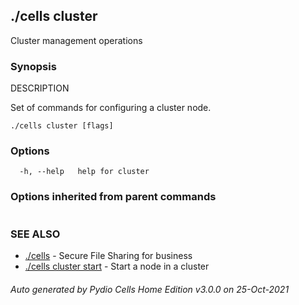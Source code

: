 ## ./cells cluster

Cluster management operations

### Synopsis


DESCRIPTION

  Set of commands for configuring a cluster node.


```
./cells cluster [flags]
```

### Options

```
  -h, --help   help for cluster
```

### Options inherited from parent commands

```
```

### SEE ALSO

* [./cells](./cells)	 - Secure File Sharing for business
* [./cells cluster start](./cells-cluster-start)	 - Start a node in a cluster

###### Auto generated by Pydio Cells Home Edition v3.0.0 on 25-Oct-2021
